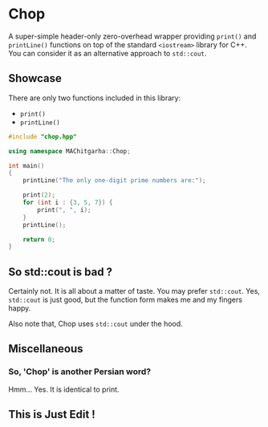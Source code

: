 # Chop

A super-simple header-only zero-overhead wrapper providing `print()` and `printLine()` functions on top of the standard `<iostream>` library for C++. You can consider it as an alternative approach to `std::cout`.

## Showcase

There are only two functions included in this library:
-   `print()`
-   `printLine()`

```cpp
#include "chop.hpp"

using namespace MAChitgarha::Chop;

int main()
{
    printLine("The only one-digit prime numbers are:");

    print(2);
    for (int i : {3, 5, 7}) {
        print(", ", i);
    }
    printLine();

    return 0;
}
```

## So std::cout is bad ?


Certainly not. It is all about a matter of taste. You may prefer `std::cout`. Yes, `std::cout` is just good, but the function form makes me and my fingers happy.

Also note that, Chop uses `std::cout` under the hood.

## Miscellaneous

### So, 'Chop' is another Persian word?

Hmm... Yes. It is identical to print.

## This is Just Edit !
